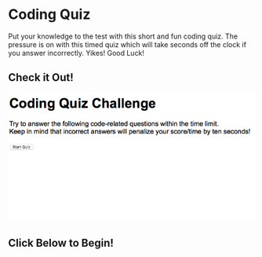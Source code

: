 # Coding Quiz

Put your knowledge to the test with this short and fun coding quiz. The pressure is on with this timed quiz which will take seconds off the clock if you answer incorrectly. Yikes! Good Luck!

## Check it Out!

![](codequiz.png)


## Click Below to Begin!